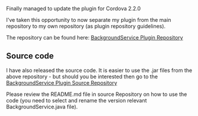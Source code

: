 Finally managed to update the plugin for Cordova 2.2.0

I've taken this opportunity to now separate my plugin from the main repository to my own repository (as plugin repository guidelines).

The repository can be found here: [BackgroundService Plugin Repository](https://github.com/Red-Folder/Cordova-Plugin-BackgroundService)


## Source code

I have also released the source code.  It is easier to use the .jar files from the above repository - but should you be interested then go to the [BackgroundService Plugin Source Repository](https://github.com/Red-Folder/Cordova-Plugin-BackgroundService-Source)

Please review the README.md file in source Repository on how to use the code (you need to select and rename the version relevant BackgroundService.java file).  